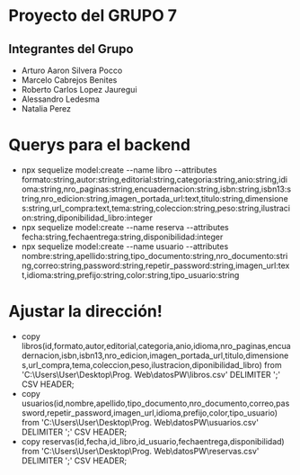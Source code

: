 # Proyecto del GRUPO 7

## Integrantes del Grupo

- Arturo Aaron Silvera Pocco
- Marcelo Cabrejos Benites
- Roberto Carlos Lopez Jauregui
- Alessandro Ledesma
- Natalia Perez

# Querys para el backend
-   npx sequelize model:create --name libro --attributes formato:string,autor:string,editorial:string,categoria:string,anio:string,idioma:string,nro_paginas:string,encuadernacion:string,isbn:string,isbn13:string,nro_edicion:string,imagen_portada_url:text,titulo:string,dimensiones:string,url_compra:text,tema:string,coleccion:string,peso:string,ilustracion:string,diponibilidad_libro:integer
-   npx sequelize model:create --name reserva --attributes fecha:string,fechaentrega:string,disponibilidad:integer
-   npx sequelize model:create --name usuario --attributes nombre:string,apellido:string,tipo_documento:string,nro_documento:string,correo:string,password:string,repetir_password:string,imagen_url:text,idioma:string,prefijo:string,color:string,tipo_usuario:string


# Ajustar la dirección!
-   copy libros(id,formato,autor,editorial,categoria,anio,idioma,nro_paginas,encuadernacion,isbn,isbn13,nro_edicion,imagen_portada_url,titulo,dimensiones,url_compra,tema,coleccion,peso,ilustracion,diponibilidad_libro) from 'C:\Users\User\Desktop\Prog. Web\datosPW\libros.csv' DELIMITER ';' CSV HEADER;
-   copy usuarios(id,nombre,apellido,tipo_documento,nro_documento,correo,password,repetir_password,imagen_url,idioma,prefijo,color,tipo_usuario) from 'C:\Users\User\Desktop\Prog. Web\datosPW\usuarios.csv' DELIMITER ';' CSV HEADER; 
-   copy reservas(id,fecha,id_libro,id_usuario,fechaentrega,disponibilidad) from 'C:\Users\User\Desktop\Prog. Web\datosPW\reservas.csv' DELIMITER ';' CSV HEADER; 

